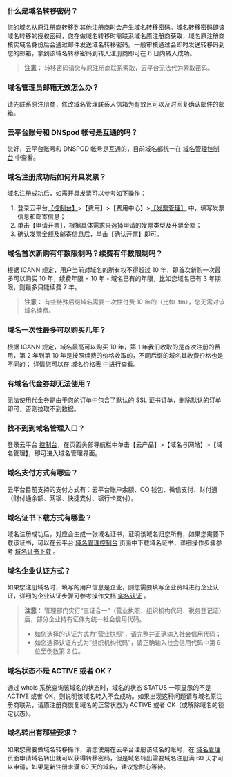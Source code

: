 ### 什么是域名转移密码？
您的域名从原注册商转移到其他注册商时会产生域名转移密码。域名转移密码即该域名转移的授权密码，您在做域名转移时需联系域名原注册商获取，域名原注册商核实域名身份后会通过邮件发送域名转移密码。一般审核通过会即时发送转移码到您的邮箱，拿到该域名转移密码到转入注册商即可在 6 日内转入成功。
>**注意：**
>转移密码请您与原注册商联系索取，云平台无法代为索取密码。

### 域名管理员邮箱无效怎么办？
请先联系原注册商，修改域名管理联系人信箱为有效且可以及时回复确认邮件的邮箱。

### 云平台账号和 DNSpod 帐号是互通的吗？
您好，云平台账号和 DNSPOD 帐号是互通的，目前域名都统一在 [域名管理控制台](http://console.tcecqpoc.fsphere.cn/domain/mydomain) 中查看。

### 域名注册成功后如何开具发票？
域名注册成功后，如需开具发票可以参考如下操作：
1. 登录云平台[【控制台】](http://console.tcecqpoc.fsphere.cn/)>【费用】>【费用中心】>[【发票管理】](http://console.tcecqpoc.fsphere.cn/account/invoice) 中，填写发票信息和邮寄信息；
2. 单击【申请开票】，根据具体需求来选择申请的发票类型及开票金额；
3. 确认发票金额及邮寄信息后，单击【确认开票】即可。

### 域名首次新购有年数限制吗？续费有年数限制吗？
根据 ICANN 规定，用户当前对域名的所有权不得超过 10 年，即首次新购一次最多可以购买 10 年，续费年限 = 10 年 - 域名已有的年限，比如您域名已有 3 年期限，则最多只能续费 7 年。 
>**注意：**
>有些特殊后缀域名需要一次性付费 10 年的（比如 .tm），您无需对该域名续费。

### 域名一次性最多可以购买几年？
根据 ICANN 规定，域名最高可以购买 10 年，第 1 年我们收取的是首次注册的费用，第 2 年到第 10 年是按照续费的价格收取的，不同后缀的域名其收费价格也是不同的； 
详情您可以在 [域名价格表](https://buy.tce.fsphere.cn/domain?price=1) 中进行查看。

### 有域名代金券却无法使用？
无法使用代金券是由于您的订单中包含了默认的 SSL 证书订单，删除默认的订单即可，否则拉取不到数据。

### 找不到到域名管理入口？
登录云平台 [控制台](http://console.tcecqpoc.fsphere.cn/)，在页面头部导航栏中单击【云产品】>【域名与网站】>【域名管理】，即可进入域名管理界面。 

### 域名支付方式有哪些？
云平台目前支持的支付方式有：云平台账户余额、QQ 钱包、微信支付、财付通（财付通余额、网银、快捷支付、银行卡支付）。

### 域名证书下载方式有哪些？
域名注册成功后，对应会生成一张域名证书，证明该域名归您所有，如果您需要下载该证书，可以在云平台 [域名管理控制台](http://console.tcecqpoc.fsphere.cn/domain/mydomain) 页面中下载域名证书，详细操作步骤参考 [域名证书下载](http://tcecqpoc.fsphere.cn/document/product/242/3647) 。

### 域名企业认证方式？
如果您注册域名时，填写的用户信息是企业，则您需要填写企业资料进行企业认证，详细的企业认证步骤可参考操作文档  [实名认证](http://tcecqpoc.fsphere.cn/document/product/242/6707#.E4.BC.81.E4.B8.9A.E8.AE.A4.E8.AF.81) 。

>**注意：**
>管理部门实行“三证合一”（营业执照、组织机构代码、税务登记证）后，部分企业持有证件为统一社会信用代码。
>- 如您选择的认证方式为“营业执照”，请完整并正确输入社会信用代码；
>- 如您选择认证方式为“组织机构代码”，请正确输入社会信用代码中第 9 位至倒数第 2 位。

### 域名状态不是 ACTIVE 或者 OK？
通过 whois 系统查询该域名的状态时，域名的状态 STATUS 一项显示的不是 ACTIVE 或者 OK，则说明该域名转入不会成功。如果出现这种问题请与域名原注册商联系，请原注册商恢复域名的正常状态为 ACTIVE 或者 OK（或解除域名的锁定状态）。
  
### 域名转出有那些要求？
如果您需要做域名转移操作，请您使用在云平台注册该域名的账号，在 [域名管理](http://console.tcecqpoc.fsphere.cn/domain)  页面申请域名转出就可以获得转移密码，但是域名转出需要域名注册满 60 天才可以申请，如果是新注册未满 60 天的域名，建议您耐心等待。








